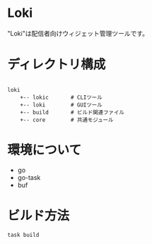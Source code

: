 # Loki

"Loki"は配信者向けウィジェット管理ツールです。


# ディレクトリ構成

``` text

loki
    +-- lokic       # CLIツール
    +-- loki        # GUIツール
    +-- build       # ビルド関連ファイル
    +-- core        # 共通モジュール

```


# 環境について

- go
- go-task
- buf


# ビルド方法

``` sh
task build
```